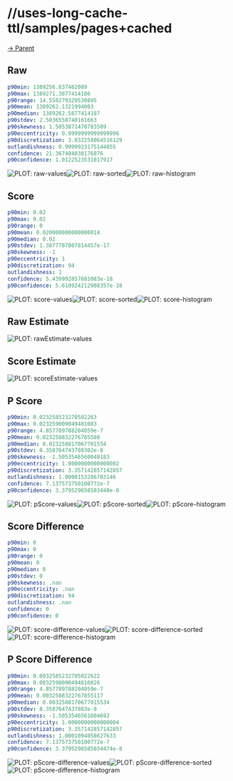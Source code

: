 
# //uses-long-cache-ttl/samples/pages+cached

[→ Parent](../..)


## Raw


```yaml
p90min: 1389256.837462089
p90max: 1389271.3877414186
p90range: 14.550279329530895
p90mean: 1389262.1321994003
p90median: 1389262.5877414187
p90stdev: 2.5036558740161663
p90skewness: 1.5053871470783509
p90eccentricity: 0.9999999999999996
p90discretization: 3.032258064516129
outlandishness: 0.9999923175144855
confidence: 21.367484038176876
p90confidence: 1.0122523531017917

```

![PLOT: raw-values](./raw/values.svg)![PLOT: raw-sorted](./raw/sorted.svg)![PLOT: raw-histogram](./raw/histogram.svg)
## Score


```yaml
p90min: 0.02
p90max: 0.02
p90range: 0
p90mean: 0.020000000000000014
p90median: 0.02
p90stdev: 1.3877787807814457e-17
p90skewness: -1
p90eccentricity: 1
p90discretization: 94
outlandishness: 1
confidence: 5.439992857681083e-18
p90confidence: 5.610924212908357e-18

```

![PLOT: score-values](./score/values.svg)![PLOT: score-sorted](./score/sorted.svg)![PLOT: score-histogram](./score/histogram.svg)
## Raw Estimate

![PLOT: rawEstimate-values](./rawEstimate/values.svg)
## Score Estimate

![PLOT: scoreEstimate-values](./scoreEstimate/values.svg)
## P Score


```yaml
p90min: 0.023258523270502263
p90max: 0.023259009049481083
p90range: 4.857789788204059e-7
p90mean: 0.023258832276785508
p90median: 0.023258817067701554
p90stdev: 8.358764743788302e-8
p90skewness: -1.5053546560048183
p90eccentricity: 1.0000000000000002
p90discretization: 3.357142857142857
outlandishness: 1.0000153286703146
confidence: 7.137573750100772e-7
p90confidence: 3.379529658503448e-8

```

![PLOT: pScore-values](./pScore/values.svg)![PLOT: pScore-sorted](./pScore/sorted.svg)![PLOT: pScore-histogram](./pScore/histogram.svg)
## Score Difference


```yaml
p90min: 0
p90max: 0
p90range: 0
p90mean: 0
p90median: 0
p90stdev: 0
p90skewness: .nan
p90eccentricity: .nan
p90discretization: 94
outlandishness: .nan
confidence: 0
p90confidence: 0

```

![PLOT: score-difference-values](./score-difference/values.svg)![PLOT: score-difference-sorted](./score-difference/sorted.svg)![PLOT: score-difference-histogram](./score-difference/histogram.svg)
## P Score Difference


```yaml
p90min: 0.0032585232705022622
p90max: 0.0032590090494810826
p90range: 4.857789788204059e-7
p90mean: 0.0032588322767855117
p90median: 0.0032588170677015534
p90stdev: 8.3587647437883e-8
p90skewness: -1.5053546561604692
p90eccentricity: 1.0000000000000004
p90discretization: 3.357142857142857
outlandishness: 1.0001094058627633
confidence: 7.137573750100772e-7
p90confidence: 3.3795296585034474e-8

```

![PLOT: pScore-difference-values](./pScore-difference/values.svg)![PLOT: pScore-difference-sorted](./pScore-difference/sorted.svg)![PLOT: pScore-difference-histogram](./pScore-difference/histogram.svg)